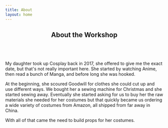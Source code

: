 ```yaml
---
title: About
layout: home
---
```


<section id="banner">
  <div class="content">
    <header>
      <h1>About the Workshop</h1>      
    </header>
    <span class="image object">
      <img src="/images/workshop01.jpg" alt="" />
    </span>
    <p>My daughter took up Cosplay back in 2017, she offered to give me the exact date, but that's not really important here. She started by watching Anime, then read a bunch of Manga, and before long she was hooked.</p>
    <p>At the beginning, she scoured Goodwill for clothes she could cut up and use different ways. We bought her a sewing machine for Christmas and she started sewing away. Eventually she started asking for us to buy her the raw materials she needed for her costumes but that quickly became us ordering a wide variety of costumes from Amazon, all shipped from far away in China.</p>
    <p>With all of that came the need to build props for her costumes. </p>
  </div>
</section>

